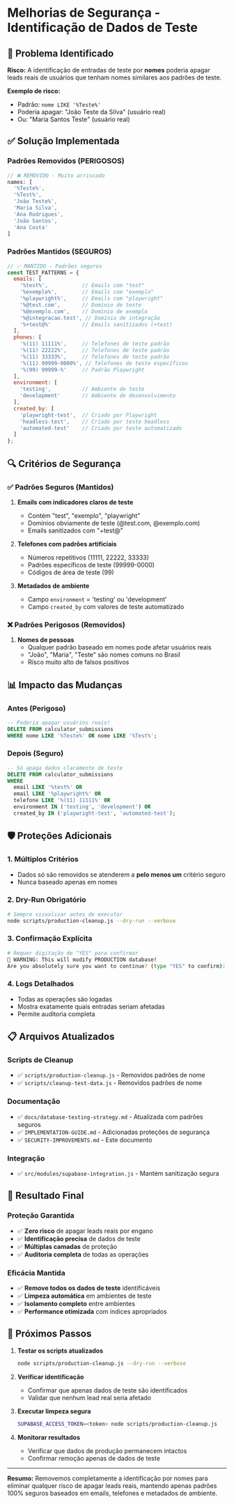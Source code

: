 # Melhorias de Segurança - Identificação de Dados de Teste

## 🚨 Problema Identificado

**Risco:** A identificação de entradas de teste por **nomes** poderia apagar leads reais de usuários que tenham nomes similares aos padrões de teste.

**Exemplo de risco:**
- Padrão: `nome LIKE '%Teste%'` 
- Poderia apagar: "João Teste da Silva" (usuário real)
- Ou: "Maria Santos Teste" (usuário real)

## ✅ Solução Implementada

### Padrões Removidos (PERIGOSOS)
```javascript
// ❌ REMOVIDO - Muito arriscado
names: [
  '%Teste%',
  '%Test%', 
  'João Teste%',
  'Maria Silva',
  'Ana Rodrigues',
  'João Santos',
  'Ana Costa'
]
```

### Padrões Mantidos (SEGUROS)
```javascript
// ✅ MANTIDO - Padrões seguros
const TEST_PATTERNS = {
  emails: [
    '%test%',           // Emails com "test"
    '%exemplo%',        // Emails com "exemplo"
    '%playwright%',     // Emails com "playwright"
    '%@test.com',       // Domínio de teste
    '%@exemplo.com',    // Domínio de exemplo
    '%@integracao.test', // Domínio de integração
    '%+test@%'          // Emails sanitizados (+test)
  ],
  phones: [
    '%(11) 11111%',     // Telefones de teste padrão
    '%(11) 22222%',     // Telefones de teste padrão
    '%(11) 33333%',     // Telefones de teste padrão
    '%(11) 99999-0000%', // Telefones de teste específicos
    '%(99) 99999-%'     // Padrão Playwright
  ],
  environment: [
    'testing',          // Ambiente de teste
    'development'       // Ambiente de desenvolvimento
  ],
  created_by: [
    'playwright-test',  // Criado por Playwright
    'headless-test',    // Criado por teste headless
    'automated-test'    // Criado por teste automatizado
  ]
};
```

## 🔍 Critérios de Segurança

### ✅ Padrões Seguros (Mantidos)
1. **Emails com indicadores claros de teste**
   - Contém "test", "exemplo", "playwright"
   - Domínios obviamente de teste (@test.com, @exemplo.com)
   - Emails sanitizados com "+test@"

2. **Telefones com padrões artificiais**
   - Números repetitivos (11111, 22222, 33333)
   - Padrões específicos de teste (99999-0000)
   - Códigos de área de teste (99)

3. **Metadados de ambiente**
   - Campo `environment` = 'testing' ou 'development'
   - Campo `created_by` com valores de teste automatizado

### ❌ Padrões Perigosos (Removidos)
1. **Nomes de pessoas**
   - Qualquer padrão baseado em nomes pode afetar usuários reais
   - "João", "Maria", "Teste" são nomes comuns no Brasil
   - Risco muito alto de falsos positivos

## 📊 Impacto das Mudanças

### Antes (Perigoso)
```sql
-- Poderia apagar usuários reais!
DELETE FROM calculator_submissions 
WHERE nome LIKE '%Teste%' OR nome LIKE '%Test%';
```

### Depois (Seguro)
```sql
-- Só apaga dados claramente de teste
DELETE FROM calculator_submissions 
WHERE 
  email LIKE '%test%' OR 
  email LIKE '%playwright%' OR 
  telefone LIKE '%(11) 11111%' OR
  environment IN ('testing', 'development') OR
  created_by IN ('playwright-test', 'automated-test');
```

## 🛡️ Proteções Adicionais

### 1. Múltiplos Critérios
- Dados só são removidos se atenderem a **pelo menos um** critério seguro
- Nunca baseado apenas em nomes

### 2. Dry-Run Obrigatório
```bash
# Sempre visualizar antes de executar
node scripts/production-cleanup.js --dry-run --verbose
```

### 3. Confirmação Explícita
```bash
# Requer digitação de "YES" para confirmar
🚨 WARNING: This will modify PRODUCTION database!
Are you absolutely sure you want to continue? (type "YES" to confirm):
```

### 4. Logs Detalhados
- Todas as operações são logadas
- Mostra exatamente quais entradas seriam afetadas
- Permite auditoria completa

## 📋 Arquivos Atualizados

### Scripts de Cleanup
- ✅ `scripts/production-cleanup.js` - Removidos padrões de nome
- ✅ `scripts/cleanup-test-data.js` - Removidos padrões de nome

### Documentação
- ✅ `docs/database-testing-strategy.md` - Atualizada com padrões seguros
- ✅ `IMPLEMENTATION-GUIDE.md` - Adicionadas proteções de segurança
- ✅ `SECURITY-IMPROVEMENTS.md` - Este documento

### Integração
- ✅ `src/modules/supabase-integration.js` - Mantém sanitização segura

## 🎯 Resultado Final

### Proteção Garantida
- ✅ **Zero risco** de apagar leads reais por engano
- ✅ **Identificação precisa** de dados de teste
- ✅ **Múltiplas camadas** de proteção
- ✅ **Auditoria completa** de todas as operações

### Eficácia Mantida
- ✅ **Remove todos os dados de teste** identificáveis
- ✅ **Limpeza automática** em ambientes de teste
- ✅ **Isolamento completo** entre ambientes
- ✅ **Performance otimizada** com índices apropriados

## 🚀 Próximos Passos

1. **Testar os scripts atualizados**
   ```bash
   node scripts/production-cleanup.js --dry-run --verbose
   ```

2. **Verificar identificação**
   - Confirmar que apenas dados de teste são identificados
   - Validar que nenhum lead real seria afetado

3. **Executar limpeza segura**
   ```bash
   SUPABASE_ACCESS_TOKEN=<token> node scripts/production-cleanup.js
   ```

4. **Monitorar resultados**
   - Verificar que dados de produção permanecem intactos
   - Confirmar remoção apenas de dados de teste

---

**Resumo:** Removemos completamente a identificação por nomes para eliminar qualquer risco de apagar leads reais, mantendo apenas padrões 100% seguros baseados em emails, telefones e metadados de ambiente.

